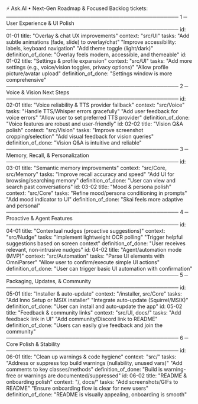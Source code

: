 ⚡️ Ask.AI • Next-Gen Roadmap & Focused Backlog
tickets:
───────────────────────────────────────────────
1 ─ User Experience & UI Polish
───────────────────────────────────────────────
id: 01-01
title: "Overlay & chat UX improvements"
context: "src/UI"
tasks:
"Add subtle animations (fade, slide) to overlay/chat"
"Improve accessibility: labels, keyboard navigation"
"Add theme toggle (light/dark)"
definition_of_done:
"Overlay feels modern, accessible, and themeable"
id: 01-02
title: "Settings & profile expansion"
context: "src/UI"
tasks:
"Add more settings (e.g., voice/vision toggles, privacy options)"
"Allow profile picture/avatar upload"
definition_of_done:
"Settings window is more comprehensive"
───────────────────────────────────────────────
2 ─ Voice & Vision Next Steps
───────────────────────────────────────────────
id: 02-01
title: "Voice reliability & TTS provider fallback"
context: "src/Voice"
tasks:
"Handle TTS/Whisper errors gracefully"
"Add user feedback for voice errors"
"Allow user to set preferred TTS provider"
definition_of_done:
"Voice features are robust and user-friendly"
id: 02-02
title: "Vision Q&A polish"
context: "src/Vision"
tasks:
"Improve screenshot cropping/selection"
"Add visual feedback for vision queries"
definition_of_done:
"Vision Q&A is intuitive and reliable"
───────────────────────────────────────────────
3 ─ Memory, Recall, & Personalization
───────────────────────────────────────────────
id: 03-01
title: "Semantic memory improvements"
context: "src/Core, src/Memory"
tasks:
"Improve recall accuracy and speed"
"Add UI for browsing/searching memory"
definition_of_done:
"User can view and search past conversations"
id: 03-02
title: "Mood & persona polish"
context: "src/Core"
tasks:
"Refine mood/persona conditioning in prompts"
"Add mood indicator to UI"
definition_of_done:
"Skai feels more adaptive and personal"
───────────────────────────────────────────────
4 ─ Proactive & Agent Features
───────────────────────────────────────────────
id: 04-01
title: "Contextual nudges (proactive suggestions)"
context: "src/Nudge"
tasks:
"Implement lightweight OCR polling"
"Trigger helpful suggestions based on screen context"
definition_of_done:
"User receives relevant, non-intrusive nudges"
id: 04-02
title: "Agent/automation mode (MVP)"
context: "src/Automation"
tasks:
"Parse UI elements with OmniParser"
"Allow user to confirm/execute simple UI actions"
definition_of_done:
"User can trigger basic UI automation with confirmation"
───────────────────────────────────────────────
5 ─ Packaging, Updates, & Community
───────────────────────────────────────────────
id: 05-01
title: "Installer & auto-update"
context: "/installer, src/Core"
tasks:
"Add Inno Setup or MSIX installer"
"Integrate auto-update (Squirrel/MSIX)"
definition_of_done:
"User can install and auto-update the app"
id: 05-02
title: "Feedback & community links"
context: "src/UI, docs/"
tasks:
"Add feedback link in UI"
"Add community/Discord link to README"
definition_of_done:
"Users can easily give feedback and join the community"
───────────────────────────────────────────────
6 ─ Core Polish & Stability
───────────────────────────────────────────────
id: 06-01
title: "Clean up warnings & code hygiene"
context: "src/"
tasks:
"Address or suppress top build warnings (nullability, unused vars)"
"Add comments to key classes/methods"
definition_of_done:
"Build is warning-free or warnings are documented/suppressed"
id: 06-02
title: "README & onboarding polish"
context: "/, docs/"
tasks:
"Add screenshots/GIFs to README"
"Ensure onboarding flow is clear for new users"
definition_of_done:
"README is visually appealing, onboarding is smooth"